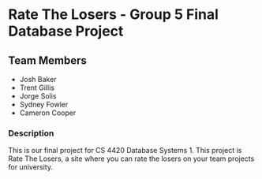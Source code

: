 # Rate The Losers - Group 5 Final Database Project

## Team Members
* Josh Baker
* Trent Gillis
* Jorge Solis
* Sydney Fowler
* Cameron Cooper

### Description

This is our final project for CS 4420 Database Systems 1. This project is Rate The Losers, a site where you can rate the losers on your team projects for university.

